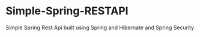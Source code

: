 # Simple-Spring-RESTAPI
Simple Spring Rest Api built using Spring and Hibernate and Spring Security
